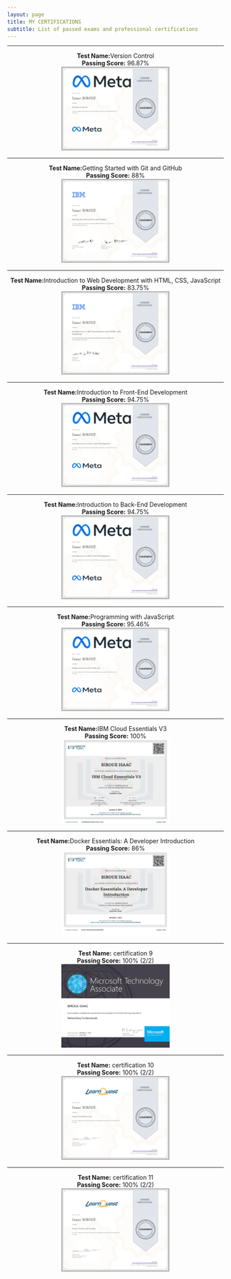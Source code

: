 ```yaml
---
layout: page
title: MY CERTIFICATIONS
subtitle: List of passed exams and professional certifications
---
```


--------------------------
<p align="center">
  <b>Test Name:</b>Version Control<br><b>Passing Score:</b> 96.87% <br>
<a href="/assets/certificates/1.jpg"><img src="/assets/certificates/1.jpg" style="width: 50%; height: 50%"></a> <br>
</p>
<hr>
<p align="center">
  <b>Test Name:</b>Getting Started with Git and GitHub<br><b>Passing Score:</b> 88% <br>
<a href="/assets/certificates/2.jpg"><img src="/assets/certificates/2.jpg" style="width: 50%; height: 50%"></a> <br>
</p>
<hr>
<p align="center">
  <b>Test Name:</b>Introduction to Web Development with HTML, CSS, JavaScript<br><b>Passing Score:</b> 83.75% <br>
<a href="/assets/certificates/3.jpg"><img src="/assets/certificates/3.jpg" style="width: 50%; height: 50%"></a> <br>
</p>
<hr>
<p align="center">
  <b>Test Name:</b>Introduction to Front-End Development<br><b>Passing Score:</b> 94.75% <br>
<a href="/assets/certificates/4.jpg"><img src="/assets/certificates/4.jpg" style="width: 50%; height: 50%"></a> <br>
</p>
<hr>
<p align="center">
  <b>Test Name:</b>Introduction to Back-End Development<br><b>Passing Score:</b> 94.75% <br>
<a href="/assets/certificates/5.jpg"><img src="/assets/certificates/5.jpg" style="width: 50%; height: 50%"></a> <br>
</p>
<hr>
<p align="center">
  <b>Test Name:</b>Programming with JavaScript<br><b>Passing Score:</b> 95.46% <br>
<a href="/assets/certificates/6.jpg"><img src="/assets/certificates/6.jpg" style="width: 50%; height: 50%"></a> <br>
</p>
<hr>
<p align="center">
  <b>Test Name:</b>IBM Cloud Essentials V3<br><b>Passing Score:</b> 100% <br>
<a href="/assets/certificates/7.jpg"><img src="/assets/certificates/7.jpg" style="width: 50%; height: 50%"></a> <br>
</p>
<hr>
<p align="center">
  <b>Test Name:</b>Docker Essentials: A Developer Introduction<br><b>Passing Score:</b> 86% <br>
<a href="/assets/certificates/8.jpg"><img src="/assets/certificates/8.jpg" style="width: 50%; height: 50%"></a> <br>
</p>
<hr>
<p align="center">
  <b>Test Name:</b> certification 9<br><b>Passing Score:</b> 100% (2/2) <br>
<a href="/assets/certificates/9.jpg"><img src="/assets/certificates/9.jpg" style="width: 50%; height: 50%"></a> <br>
</p>
<hr>
<p align="center">
  <b>Test Name:</b> certification 10<br><b>Passing Score:</b> 100% (2/2) <br>
<a href="/assets/certificates/10.jpg"><img src="/assets/certificates/10.jpg" style="width: 50%; height: 50%"></a> <br>
</p>
<hr>
<p align="center">
  <b>Test Name:</b> certification 11<br><b>Passing Score:</b> 100% (2/2) <br>
<a href="/assets/certificates/11.jpg"><img src="/assets/certificates/11.jpg" style="width: 50%; height: 50%"></a> <br>
</p>
